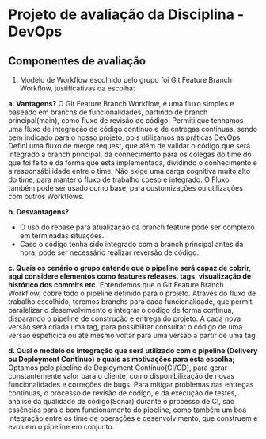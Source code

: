 # Projeto de avaliação da Disciplina - DevOps


## Componentes de avaliação 
1. Modelo de Workflow escolhido pelo grupo foi Git Feature Branch Workflow, justificativas da escolha:
  
**a. Vantagens?**
O Git Feature Branch Workflow, é uma fluxo simples e baseado em branchs de funcionalidades, partindo de branch principal(main), como fluxo de revisão de código. 
Permiti que tenhamos uma fluxo de integração de código continuo e 
de entregas continuas, sendo bem indicado para o nosso projeto, pois utilizamos as práticas DevOps. Defini uma fluxo de merge request, que além de validar o código que será integrado a branch principal,
dá conhecimento para os colegas do time do que foi feito e da forma que esta implementada, dividindo o conhecimento e a responsábilidade 
entre o time. Não exige uma carga cognitiva muito alto do time, para manter o fluxo de trabalho coeso e integrado. 
O Fluxo também pode ser usado como base, para customizações ou utilizações com outros Workflows. 


**b. Desvantagens?** 
  - O uso do rebase para atualização da branch feature pode ser complexo em terminadas situações. 
  - Caso o código tenha sido integrado com a branch principal antes da hora, pode ser necessário realizar reversão 
  de código.


**c. Quais os cenário o grupo entende que o pipeline será capaz de cobrir, aqui considere elementos como features releases, tags, visualização de histórico dos commits etc.**
Entendemos que o Git Feature Branch Workflow, cobre todo o pipeline definido para o projeto. Através do fluxo de trabalho escolhido, teremos branchs para cada funcionalidade,
que permiti paralelizar o desenvolvimento e integrar o código de forma continua, disparando o pipeline de construção e entrega do projeto. 
A cada nova versão será criada uma tag, para possíbilitar consultar o código de uma versão espeficica ou até mesmo voltar para uma versão a partir de uma tag. 


**d. Qual o modelo de integração que será utilizado com o pipeline (Delivery ou Deployment Contínuo) e quais as motivações para esta escolha;**
Optamos pelo pipeline de Deployment Contínuo(CI/CD), para gerar constantemente valor para o cliente, como disponibilização de novas funcionalidades
e correções de bugs. Para mitigar problemas nas entregas continuas, o processo de revisão de código, e da execução de testes, analise da qualidade de código(Sonar) durante o processo de CI, são
essências para o bom funcionamento do pipeline, como também um boa integração entre os time de operações e desenvolvimento, que construem 
e evoluem o pipeline em conjunto. 


